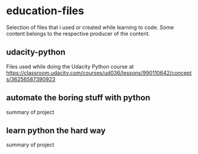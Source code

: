 # education-files
Selection of files that i used or created while learning to code. Some content belongs to the respective producer of the content.

## udacity-python
Files used while doing the Udacity Python course at https://classroom.udacity.com/courses/ud036/lessons/990110642/concepts/36256587390923

## automate the boring stuff with python
summary of project

## learn python the hard way
summary of project
